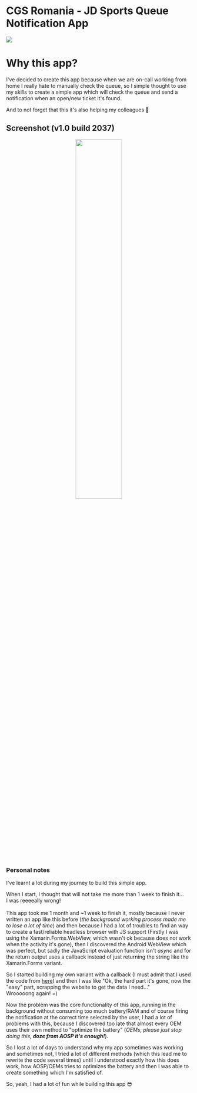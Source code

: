 # CGS Romania - JD Sports Queue Notification App

<img src="https://i.imgur.com/FymbEjs.png"/>

# Why this app?

I've decided to create this app because when we are on-call working from home I really hate to manually check the queue, so I simple thought to use my skills to create a simple app which will check the queue and send a notification when an open/new ticket it's found.

And to not forget that this it's also helping my colleagues 💪 

## Screenshot (v1.0 build 2037)

<p align="center"><img src="https://i.imgur.com/0KFrMkj.jpg" width="50%" height="50%"/></p>


### Personal notes

I've learnt a lot during my journey to build this simple app.<br>

When I start, I thought that will not take me more than 1 week to finish it...<br>
I was reeeeally wrong!<br><br>
This app took me 1 month and ~1 week to finish it, mostly because I never written an app like this before (*the background working process made me to lose a lot of time*) and then because I had a lot of troubles to find an way to create a fast/reliable headless browser with JS support (Firstly I was using the Xamarin.Forms.WebView, which wasn't ok because does not work when the activity it's gone), then I discovered the Android WebView which was perfect, but sadly the JavaScript evaluation function isn't *async* and for the return output uses a callback instead of just returning the string like the Xamarin.Forms variant.

So I started building my own variant with a callback (I must admit that I used the code from [here](https://forums.xamarin.com/discussion/43759/how-do-i-await-the-result-of-evaluatejavascript)) and then I was like "Ok, the hard part it's gone, now the "easy" part, scrapping the website to get the data I need..."<br>
Wrooooong again! =)

Now the problem was the core functionality of this app, running in the background without consuming too much battery/RAM and of course firing the notification at the correct time selected by the user, I had a lot of problems with this, because I discovered too late that almost every OEM uses their own method to "optimize the battery" (*OEMs, please just stop doing this, **doze from AOSP it's enough!***).

So I lost a lot of days to understand why my app sometimes was working and sometimes not, I tried a lot of different methods (which this lead me to rewrite the code several times) until I understood exactly how this does work, how AOSP/OEMs tries to optimizes the battery and then I was able to create something which I'm satisfied of.

So, yeah, I had a lot of fun while building this app 😎
